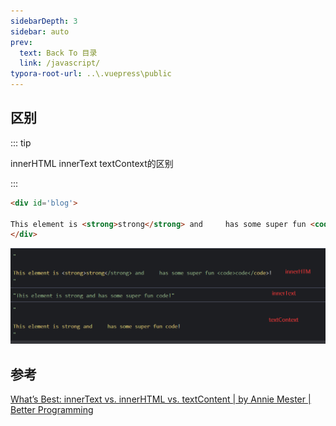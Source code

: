 ```yaml
---
sidebarDepth: 3
sidebar: auto
prev:
  text: Back To 目录
  link: /javascript/
typora-root-url: ..\.vuepress\public
---
```




## 

## 区别

::: tip

innerHTML innerText textContext的区别

:::

```html
<div id='blog'>
   
This element is <strong>strong</strong> and     has some super fun <code>code</code>!
</div>
```

![image-20220725045656056](/images/javascript/image-20220725045656056.png)

<common-codepen-snippet title="innerHTML&innerText&textContent" slug="YzaxygR" />



## 参考

[What’s Best: innerText vs. innerHTML vs. textContent | by Annie Mester | Better Programming](https://betterprogramming.pub/whats-best-innertext-vs-innerhtml-vs-textcontent-903ebc43a3fc)